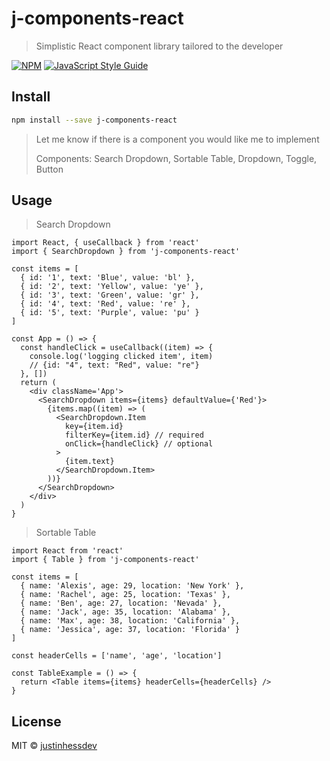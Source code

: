 # j-components-react

> Simplistic React component library tailored to the developer

[![NPM](https://img.shields.io/npm/v/j-components-react.svg)](https://www.npmjs.com/package/j-components-react) [![JavaScript Style Guide](https://img.shields.io/badge/code_style-standard-brightgreen.svg)](https://standardjs.com)

## Install

```bash
npm install --save j-components-react
```

> Let me know if there is a component you would like me to implement
>
> Components: Search Dropdown, Sortable Table, Dropdown, Toggle, Button

## Usage

> Search Dropdown

```tsx
import React, { useCallback } from 'react'
import { SearchDropdown } from 'j-components-react'

const items = [
  { id: '1', text: 'Blue', value: 'bl' },
  { id: '2', text: 'Yellow', value: 'ye' },
  { id: '3', text: 'Green', value: 'gr' },
  { id: '4', text: 'Red', value: 're' },
  { id: '5', text: 'Purple', value: 'pu' }
]

const App = () => {
  const handleClick = useCallback((item) => {
    console.log('logging clicked item', item)
    // {id: "4", text: "Red", value: "re"}
  }, [])
  return (
    <div className='App'>
      <SearchDropdown items={items} defaultValue={'Red'}>
        {items.map((item) => (
          <SearchDropdown.Item
            key={item.id}
            filterKey={item.id} // required
            onClick={handleClick} // optional
          >
            {item.text}
          </SearchDropdown.Item>
        ))}
      </SearchDropdown>
    </div>
  )
}
```

> Sortable Table

```tsx
import React from 'react'
import { Table } from 'j-components-react'

const items = [
  { name: 'Alexis', age: 29, location: 'New York' },
  { name: 'Rachel', age: 25, location: 'Texas' },
  { name: 'Ben', age: 27, location: 'Nevada' },
  { name: 'Jack', age: 35, location: 'Alabama' },
  { name: 'Max', age: 38, location: 'California' },
  { name: 'Jessica', age: 37, location: 'Florida' }
]

const headerCells = ['name', 'age', 'location']

const TableExample = () => {
  return <Table items={items} headerCells={headerCells} />
}
```

## License

MIT © [justinhessdev](https://github.com/justinhessdev)
